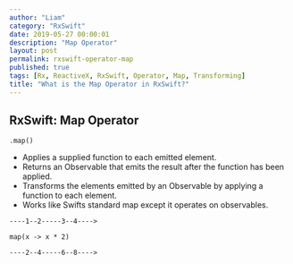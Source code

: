```yaml
---
author: "Liam"
category: "RxSwift"
date: 2019-05-27 00:00:01
description: "Map Operator"
layout: post
permalink: rxswift-operator-map
published: true
tags: [Rx, ReactiveX, RxSwift, Operator, Map, Transforming]
title: "What is the Map Operator in RxSwift?"
---
```


## RxSwift: Map Operator

`.map()`

- Applies a supplied function to each emitted element.
- Returns an Observable that emits the result after the function has been applied.
- Transforms the elements emitted by an Observable by applying a function to each element.
- Works like Swifts standard map except it operates on observables.

```
----1--2-----3--4---->

map(x -> x * 2)

----2--4-----6--8---->
```
